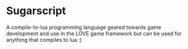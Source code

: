 # Sugarscript
A compile-to-lua programming language geared towards game development and use in the LOVE game framework but can be used for anything that compiles to lua :) 
